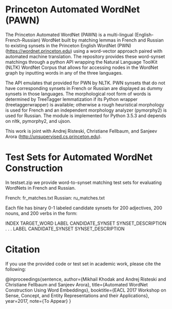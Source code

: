 # Princeton Automated WordNet (PAWN)

The Princeton Automated WordNet (PAWN) is a multi-lingual (English-French-Russian) WordNet built by matching lemmas in French and Russian to existing synsets in the Princeton English WordNet (PWN) (https://wordnet.princeton.edu) using a word-vector approach paired with automated machine translation. The repository provides these word-synset matchings through a python API wrapping the Natural Language ToolKit (NLTK) WordNet Corpus that allows for accessing nodes in the WordNet graph by inputting words in any of the three languages. 

The API emulates that provided for PWN by NLTK. PWN synsets that do not have corresponding synsets in French or Russian are displayed as dummy synsets in those languages. The morphological root form of words is determined by TreeTagger lemmatization if its Python wrapper (treetaggerwrapper) is available; otherwise a rough heuristical morphology is used for French and an independent morphology analyzer (pymorphy2) is used for Russian. The module is implemented for Python 3.5.3 and depends on nltk, pymorphy2, and ujson.

This work is joint with Andrej Risteski, Christiane Fellbaum, and Sanjeev Arora (http://unsupervised.cs.princeton.edu).

# Test Sets for Automated WordNet Construction

In testset.zip we provide word-to-synset matching test sets for evaluating WordNets in French and Russian.

French: fr_matches.txt
Russian: ru_matches.txt

Each file has binary 0-1 labeled candidate synsets for 200 adjectives, 200 nouns, and 200 verbs in the form:

INDEX	TARGET_WORD
LABEL	CANDIDATE_SYNSET	SYNSET_DESCRIPTION
.
.
.
LABEL	CANDIDATE_SYNSET	SYNSET_DESCRIPTION

# Citation

If you use the provided code or test set in academic work, please cite the following:

@inproceedings{sentence,
	author={Mikhail Khodak and Andrej Risteski and Christiane Fellbaum and Sanjeev Arora},
	title={Automated WordNet Construction Using Word Embeddings},
	booktitle={EACL 2017 Workshop on Sense, Concept, and Entity Representations and their Applications},
	year=2017,
	note={To Appear}
}
